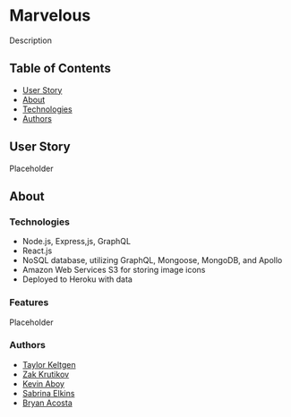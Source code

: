 # Marvelous

Description

## Table of Contents

- [User Story](#userstory)
- [About](#about)
- [Technologies](#technologies)
- [Authors](#authors)

## User Story

Placeholder

## About

### Technologies

- Node.js, Express,js, GraphQL
- React.js
- NoSQL database, utilizing GraphQL, Mongoose, MongoDB, and Apollo
- Amazon Web Services S3 for storing image icons
- Deployed to Heroku with data

### Features

Placeholder

### Authors

- [Taylor Keltgen](https://github.com/taylorkeltgen/want-to-buy)
- [Zak Krutikov](https://github.com/zkrutikov)
- [Kevin Aboy](https://github.com/kevinaboy)
- [Sabrina Elkins](https://github.com/sabrinaelkins)
- [Bryan Acosta](https://github.com/TheBryan-Acosta)
